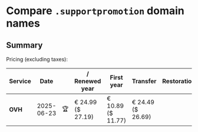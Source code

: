 # Compare `.supportpromotion` domain names

## Summary

Pricing (excluding taxes):

| Service | Date |  | / Renewed year | First year | Transfer | Restoration |
|--|--|--|--|--|--|--|
| **OVH** | 2025-06-23 | 🏆 | € 24.99<br>($ 27.19) | € 10.89<br>($ 11.77) | € 24.49<br>($ 26.69) |  |
